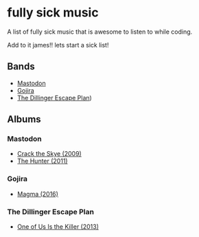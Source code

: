 # fully sick music

A list of fully sick music that is awesome to listen to while coding.

Add to it james!! lets start a sick list!

## Bands

* [Mastodon](#mastodon)
* [Gojira](#gojira)
* [The Dillinger Escape Plan](#the-dillinger-escape-plan))
## Albums

### Mastodon

* [Crack the Skye (2009)](https://www.youtube.com/watch?v=fcvdkw6v3fE)
* [The Hunter (2011)](https://www.youtube.com/watch?v=Acna6jcCU28)

### Gojira

* [Magma (2016)](https://www.youtube.com/watch?v=njgOZNaChEQ)

### The Dillinger Escape Plan

* [One of Us Is the Killer (2013)](https://github.com/benmcp/fully-sick-music.git)
